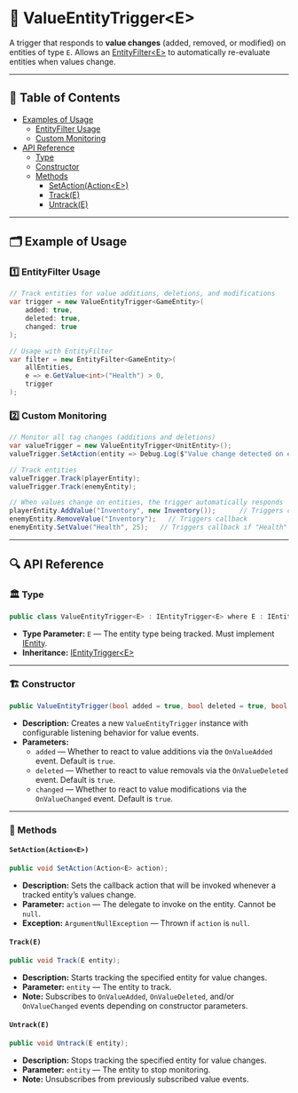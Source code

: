 # 🧩 ValueEntityTrigger\<E>

A trigger that responds to **value changes** (added, removed, or modified) on entities of type `E`.
Allows an [EntityFilter\<E>](EntityFilter%601.md) to automatically re-evaluate entities when values change.

---

## 📑 Table of Contents

- [Examples of Usage](#-examples-of-usage)
    - [EntityFilter Usage](#ex1)
    - [Custom Monitoring](#ex2)
- [API Reference](#-api-reference)
    - [Type](#-type)
    - [Constructor](#-constructor)
    - [Methods](#-methods)
        - [SetAction(Action\<E>)](#setactionactione)
        - [Track(E)](#tracke)
        - [Untrack(E)](#untracke)

---

## 🗂 Example of Usage

<div id="ex1"></div>

### 1️⃣ EntityFilter Usage

```csharp
// Track entities for value additions, deletions, and modifications
var trigger = new ValueEntityTrigger<GameEntity>(
    added: true,
    deleted: true,
    changed: true
);

// Usage with EntityFilter
var filter = new EntityFilter<GameEntity>(
    allEntities,
    e => e.GetValue<int>("Health") > 0,
    trigger
);
```

<div id="ex2"></div>

### 2️⃣ Custom Monitoring

```csharp
// Monitor all tag changes (additions and deletions)
var valueTrigger = new ValueEntityTrigger<UnitEntity>();
valueTrigger.SetAction(entity => Debug.Log($"Value change detected on entity: {entity.Name}"));

// Track entities
valueTrigger.Track(playerEntity);
valueTrigger.Track(enemyEntity);

// When values change on entities, the trigger automatically responds
playerEntity.AddValue("Inventory", new Inventory());      // Triggers callback
enemyEntity.RemoveValue("Inventory");   // Triggers callback
enemyEntity.SetValue("Health", 25);   // Triggers callback if "Health" value is alreay added!
```

---

## 🔍 API Reference

### 🏛️ Type <div id="-type"></div>

```csharp
public class ValueEntityTrigger<E> : IEntityTrigger<E> where E : IEntity
```

- **Type Parameter:** `E` — The entity type being tracked. Must implement [IEntity](../Entities/IEntity.md).
- **Inheritance:** [IEntityTrigger\<E>](IEntityTrigger%601.md)

---

<div id="-constructor"></div>

### 🏗️ Constructor

```csharp
public ValueEntityTrigger(bool added = true, bool deleted = true, bool changed = true)
```

- **Description:** Creates a new `ValueEntityTrigger` instance with configurable listening behavior for value events.
- **Parameters:**
    - `added` — Whether to react to value additions via the `OnValueAdded` event. Default is `true`.
    - `deleted` — Whether to react to value removals via the `OnValueDeleted` event. Default is `true`.
    - `changed` — Whether to react to value modifications via the `OnValueChanged` event. Default is `true`.

---

### 🏹 Methods

#### `SetAction(Action<E>)`

```csharp
public void SetAction(Action<E> action);
```

- **Description:** Sets the callback action that will be invoked whenever a tracked entity’s values change.
- **Parameter:** `action` — The delegate to invoke on the entity. Cannot be `null`.
- **Exception:** `ArgumentNullException` — Thrown if `action` is `null`.

#### `Track(E)`

```csharp
public void Track(E entity);
```

- **Description:** Starts tracking the specified entity for value changes.
- **Parameter:** `entity` — The entity to track.
- **Note:** Subscribes to `OnValueAdded`, `OnValueDeleted`, and/or `OnValueChanged` events depending on constructor
  parameters.

#### `Untrack(E)`

```csharp
public void Untrack(E entity);
```

- **Description:** Stops tracking the specified entity for value changes.
- **Parameter:** `entity` — The entity to stop monitoring.
- **Note:** Unsubscribes from previously subscribed value events.